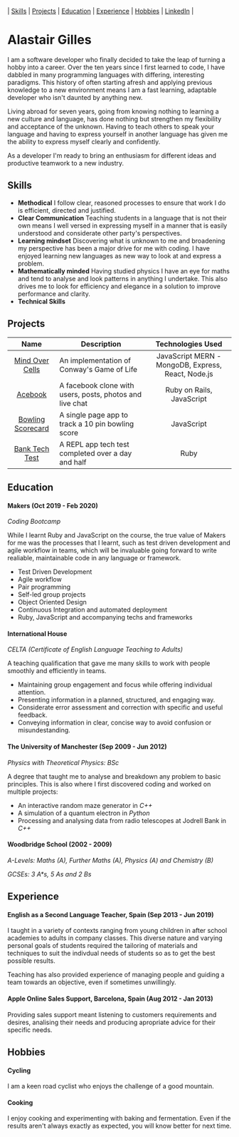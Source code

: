 | [Skills](#Skills) | [Projects](#Projects) | [Education](#Education) | [Experience](#Experience) | [Hobbies](#Hobbies) | [LinkedIn](https://www.linkedin.com/in/alastair-gilles-3a1761125/) |

# Alastair Gilles

I am a software developer who finally decided to take the leap of turning a
hobby into a career. Over the ten years since I first learned to code, I have
dabbled in many programming languages with differing, interesting paradigms.
This history of often starting afresh and applying previous knowledge to a new
environment means I am a fast learning, adaptable developer who isn't daunted
by anything new.

Living abroad for seven years, going from knowing nothing to learning a new culture
and language, has done nothing but strengthen my flexibility and acceptance of the
unknown. Having to teach others to speak your language and having to express
yourself in another language has given me the ability to express myself clearly
and confidently.

As a developer I'm ready to bring an enthusiasm for different ideas and 
productive teamwork to a new industry.

## Skills 

- **Methodical** I follow clear, reasoned processes to ensure that work I do
is efficient, directed and justified.
- **Clear Communication** Teaching students in a language that is not their own
means I well versed in expressing myself in a manner that is easily understood
and considerate other party's perspectives.
- **Learning mindset** Discovering what is unknown to me and broadening my
perspective has been a major drive for me with coding. I have enjoyed learning
new languages as new way to look at and express a problem.
- **Mathematically minded** Having studied physics I have an eye for maths and
tend to analyse and look patterns in anything I undertake. This also drives me
to look for efficiency and elegance in a solution to improve performance and
clarity.
- **Technical Skills** 

## Projects

| Name | Description | Technologies Used |
|:----:|-------------|:-----------------:|
| [Mind Over Cells](https://github.com/Hyan18/the-css) | An implementation of Conway's Game of Life | JavaScript MERN - MongoDB, Express, React, Node.js | 
| [Acebook](https://github.com/ffgi-es/acebook_irrelevant_pests) | A facebook clone with users, posts, photos and live chat | Ruby on Rails, JavaScript |
| [Bowling Scorecard](https://github.com/ffgi-es/bowling-challenge) | A single page app to track a 10 pin bowling score | JavaScript |
| [Bank Tech Test](https://github.com/ffgi-es/bank_tech_test) | A REPL app tech test completed over a day and half | Ruby |

## Education

#### Makers (Oct 2019 - Feb 2020)

*Coding Bootcamp*

While I learnt Ruby and JavaScript on the course, the true value of Makers
for me was the processes that I learnt, such as test driven development and
agile workflow in teams, which will be invaluable going forward to write 
realiable, maintainable code in any language or framework.

- Test Driven Development
- Agile workflow
- Pair programming
- Self-led group projects
- Object Oriented Design
- Continuous Integration and automated deployment
- Ruby, JavaScript and accompanying techs and frameworks

#### International House

*CELTA (Certificate of English Language Teaching to Adults)*

A teaching qualification that gave me many skills to work with people smoothly
and efficiently in teams.

- Maintaining group engagement and focus while offering individual attention.
- Presenting information in a planned, structured, and engaging way.
- Considerate error assessment and correction with specific and useful feedback.
- Conveying information in clear, concise way to avoid confusion or misundestanding.

#### The University of Manchester (Sep 2009 - Jun 2012)

*Physics with Theoretical Physics: BSc*

A degree that taught me to analyse and breakdown any problem to basic principles. This
is also where I first discovered coding and worked on multiple projects:

- An interactive random maze generator in *C++*
- A simulation of a quantum electron in *Python*
- Processing and analysing data from radio telescopes at Jodrell Bank in *C++*

#### Woodbridge School (2002 - 2009)

*A-Levels: Maths (A), Further Maths (A), Physics (A) and Chemistry (B)*

*GCSEs: 3 A\*s, 5 As and 2 Bs*

## Experience

#### English as a Second Language Teacher, Spain (Sep 2013 - Jun 2019)

I taught in a variety of contexts ranging from young children in after
school academies to adults in company classes. This diverse nature and
varying personal goals of students required the tailoring of materials
and techniques to suit the indivdual needs of students so as to get the
best possible results.

Teaching has also provided experience of managing people and guiding a
team towards an objective, even if sometimes unwillingly.

#### Apple Online Sales Support, Barcelona, Spain (Aug 2012 - Jan 2013)

Providing sales support meant listening to customers requirements and
desires, analising their needs and producing apropriate advice for their
specific needs.

## Hobbies

#### Cycling

I am a keen road cyclist who enjoys the challenge of a good mountain.

#### Cooking

I enjoy cooking and experimenting with baking and fermentation. Even
if the results aren't always exactly as expected, you will know
better for next time.
